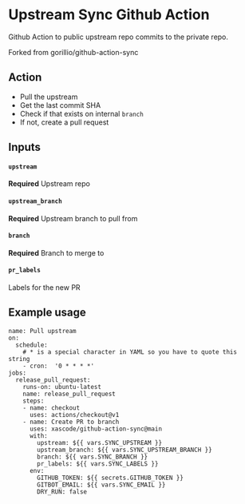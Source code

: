 # Upstream Sync Github Action

Github Action to public upstream repo commits to the private repo.

Forked from gorillio/github-action-sync

## Action

* Pull the upstream
* Get the last commit SHA
* Check if that exists on internal `branch`
* If not, create a pull request

## Inputs

#### `upstream`

**Required** Upstream repo  

#### `upstream_branch`

**Required** Upstream branch to pull from  

#### `branch`

**Required** Branch to merge to  

#### `pr_labels`

Labels for the new PR

## Example usage

```
name: Pull upstream
on:
  schedule:
    # * is a special character in YAML so you have to quote this string
    - cron:  '0 * * * *'
jobs:
  release_pull_request:
    runs-on: ubuntu-latest
    name: release_pull_request
    steps:
    - name: checkout
      uses: actions/checkout@v1
    - name: Create PR to branch
      uses: xascode/github-action-sync@main
      with:
        upstream: ${{ vars.SYNC_UPSTREAM }}
        upstream_branch: ${{ vars.SYNC_UPSTREAM_BRANCH }}
        branch: ${{ vars.SYNC_BRANCH }}
        pr_labels: ${{ vars.SYNC_LABELS }}
      env:
        GITHUB_TOKEN: ${{ secrets.GITHUB_TOKEN }}
        GITBOT_EMAIL: ${{ vars.SYNC_EMAIL }}
        DRY_RUN: false
```
